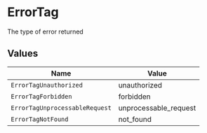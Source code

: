 # ErrorTag

The type of error returned


## Values

| Name                           | Value                          |
| ------------------------------ | ------------------------------ |
| `ErrorTagUnauthorized`         | unauthorized                   |
| `ErrorTagForbidden`            | forbidden                      |
| `ErrorTagUnprocessableRequest` | unprocessable_request          |
| `ErrorTagNotFound`             | not_found                      |